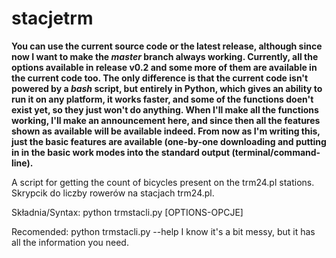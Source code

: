 stacjetrm
=========

**You can use the current source code or the latest release, although since now I want to make the *master* branch always working. Currently, all the options available in release v0.2 and some more of them are available in the current code too. The only difference is that the current code isn't powered by a *bash* script, but entirely in Python, which gives an ability to run it on any platform, it works faster, and some of the functions doen't exist yet, so they just won't do anything. When I'll make all the functions working, I'll make an announcement here, and since then all the features shown as available will be available indeed. From now as I'm writing this, just the basic features are available (one-by-one downloading and putting in in the basic work modes into the standard output (terminal/command-line).**

A script for getting the count of bicycles present on the trm24.pl stations.
Skrypcik do liczby rowerów na stacjach trm24.pl.

Składnia/Syntax:
	python trmstacli.py [OPTIONS-OPCJE]
	
Recomended:
	python trmstacli.py --help
		I know it's a bit messy, but it has all the information you need.
	